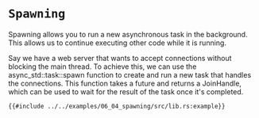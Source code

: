 # `Spawning`

Spawning allows you to run a new asynchronous task in the background. This allows us to continue executing other code 
while it is running.

Say we have a web server that wants to accept connections without blocking the main thread. 
To achieve this, we can use the async_std::task::spawn function to create and run a new task that handles the 
connections. This function takes a future and returns a JoinHandle, which can be used to wait for the result of the 
task once it's completed.

```rust,edition2018
{{#include ../../examples/06_04_spawning/src/lib.rs:example}}
```